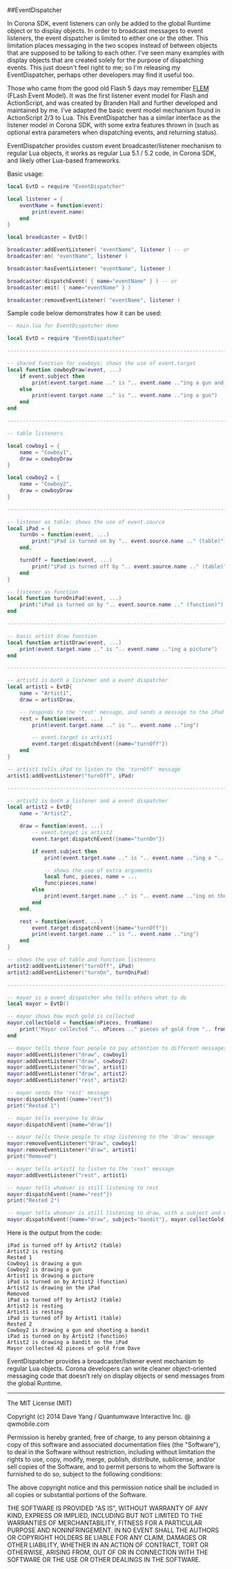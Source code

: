 ##EventDispatcher

In Corona SDK, event listeners can only be added to the global Runtime object or to display objects. In order to broadcast messages to event listeners, the event dispatcher is limited to either one or the other. This limitation places messaging in the two scopes instead of between objects that are supposed to be talking to each other. I've seen many examples with display objects that are created solely for the purpose of dispatching events. This just doesn't feel right to me; so I'm releasing my EventDispatcher, perhaps other developers may find it useful too.

Those who came from the good old Flash 5 days may remember [FLEM](http://qwmobile.com/flash/) (FLash Event Model). It was the first listener event model for Flash and ActionScript, and was created by Branden Hall and further developed and maintained by me. I’ve adapted the basic event model mechanism found in ActionScript 2/3 to Lua. This EventDispatcher has a similar interface as the listener model in Corona SDK, with some extra features thrown in (such as optional extra parameters when dispatching events, and returning status).

EventDispatcher provides custom event broadcaster/listener mechanism to regular Lua objects, it works as regular Lua 5.1 / 5.2 code, in Corona SDK, and likely other Lua-based frameworks.

Basic usage:
```lua
local EvtD = require "EventDispatcher"

local listener = {
	eventName = function(event)
		print(event.name)
	end
}

local broadcaster = EvtD()

broadcaster:addEventListener( "eventName", listener ) -- or
broadcaster:on( "eventName", listener )

broadcaster:hasEventListener( "eventName", listener )

broadcaster:dispatchEvent( { name="eventName" } ) -- or
broadcaster:emit( { name="eventName" } )

broadcaster:removeEventListener( "eventName", listener )
```

Sample code below demonstrates how it can be used:

```lua
-- main.lua for EventDispatcher demo

local EvtD = require "EventDispatcher"

---------------------------------------------------------------------------

-- shared function for cowboys; shows the use of event.target
local function cowboyDraw(event, ...)
	if event.subject then
		print(event.target.name .." is ".. event.name .."ing a gun and shooting a ".. event.subject)
	else
		print(event.target.name .." is ".. event.name .."ing a gun")
	end
end

---------------------------------------------------------------------------

-- table listeners

local cowboy1 = {
	name = "Cowboy1",
	draw = cowboyDraw
}

local cowboy2 = {
	name = "Cowboy2",
	draw = cowboyDraw
}

---------------------------------------------------------------------------

-- listener as table; shows the use of event.source
local iPad = {
	turnOn = function(event, ...)
		print("iPad is turned on by ".. event.source.name .." (table)")
	end,

	turnOff = function(event, ...)
		print("iPad is turned off by ".. event.source.name .." (table)")
	end
}

-- listener as function
local function turnOniPad(event, ...)
	print("iPad is turned on by ".. event.source.name .." (function)")
end

---------------------------------------------------------------------------

-- basic artist draw function
local function artistDraw(event, ...)
	print(event.target.name .." is ".. event.name .."ing a picture")
end

---------------------------------------------------------------------------

-- artist1 is both a listener and a event dispatcher
local artist1 = EvtD{
	name = "Artist1",
	draw = artistDraw,

	-- responds to the 'rest' message, and sends a message to the iPad
	rest = function(event, ...)
		print(event.target.name .." is ".. event.name .."ing")

		-- event.target is artist1
		event.target:dispatchEvent({name="turnOff"})
	end
}

-- artist1 tells iPad to listen to the 'turnOff' message
artist1:addEventListener("turnOff", iPad)

---------------------------------------------------------------------------

-- artist2 is both a listener and a event dispatcher
local artist2 = EvtD{
	name = "Artist2",

	draw = function(event, ...)
		-- event.target is artist2
		event.target:dispatchEvent({name="turnOn"})

		if event.subject then
			print(event.target.name .." is ".. event.name .."ing a ".. event.subject .." on the iPad")

			-- shows the use of extra arguments
			local func, pieces, name = ...
			func(pieces,name)
		else
			print(event.target.name .." is ".. event.name .."ing on the iPad")
		end
	end,

	rest = function(event, ...)
		event.target:dispatchEvent({name="turnOff"})
		print(event.target.name .." is ".. event.name .."ing")
	end
}

-- shows the use of table and function listeners
artist2:addEventListener("turnOff", iPad)
artist2:addEventListener("turnOn", turnOniPad)

---------------------------------------------------------------------------

-- mayor is a event dispatcher who tells others what to do
local mayor = EvtD()

-- mayor shows how much gold is collected
mayor.collectGold = function(nPieces, fromName)
	print("Mayor collected ".. nPieces .." pieces of gold from ".. fromName)
end

-- mayor tells these four people to pay attention to different messages
mayor:addEventListener("draw", cowboy1)
mayor:addEventListener("draw", cowboy2)
mayor:addEventListener("draw", artist1)
mayor:addEventListener("draw", artist2)
mayor:addEventListener("rest", artist2)

-- mayor sends the 'rest' message
mayor:dispatchEvent({name="rest"})
print("Rested 1")

-- mayor tells everyone to draw
mayor:dispatchEvent({name="draw"})

-- mayor tells these people to stop listening to the 'draw' message
mayor:removeEventListener("draw", cowboy1)
mayor:removeEventListener("draw", artist1)
print("Removed")

-- mayor tells artist1 to listen to the 'rest' message
mayor:addEventListener("rest", artist1)

-- mayor tells whoever is still listening to rest
mayor:dispatchEvent({name="rest"})
print("Rested 2")

-- mayor tells whoever is still listening to draw, with a subject and extra parameters
mayor:dispatchEvent({name="draw", subject="bandit"}, mayor.collectGold, 42, "Dave")
```
Here is the output from the code:

```
iPad is turned off by Artist2 (table)
Artist2 is resting
Rested 1
Cowboy1 is drawing a gun
Cowboy2 is drawing a gun
Artist1 is drawing a picture
iPad is turned on by Artist2 (function)
Artist2 is drawing on the iPad
Removed
iPad is turned off by Artist2 (table)
Artist2 is resting
Artist1 is resting
iPad is turned off by Artist1 (table)
Rested 2
Cowboy2 is drawing a gun and shooting a bandit
iPad is turned on by Artist2 (function)
Artist2 is drawing a bandit on the iPad
Mayor collected 42 pieces of gold from Dave
```

EventDispatcher provides a broadcaster/listener event mechanism to regular Lua objects. Corona developers can write cleaner object-oriented messaging code that doesn’t rely on display objects or send messages from the global Runtime.

---

The MIT License (MIT)

Copyright (c) 2014 Dave Yang / Quantumwave Interactive Inc. @ qwmobile.com

Permission is hereby granted, free of charge, to any person obtaining a copy
of this software and associated documentation files (the "Software"), to deal
in the Software without restriction, including without limitation the rights
to use, copy, modify, merge, publish, distribute, sublicense, and/or sell
copies of the Software, and to permit persons to whom the Software is
furnished to do so, subject to the following conditions:

The above copyright notice and this permission notice shall be included in
all copies or substantial portions of the Software.

THE SOFTWARE IS PROVIDED "AS IS", WITHOUT WARRANTY OF ANY KIND, EXPRESS OR IMPLIED, INCLUDING BUT NOT LIMITED TO THE WARRANTIES OF MERCHANTABILITY,
FITNESS FOR A PARTICULAR PURPOSE AND NONINFRINGEMENT. IN NO EVENT SHALL THE
AUTHORS OR COPYRIGHT HOLDERS BE LIABLE FOR ANY CLAIM, DAMAGES OR OTHER
LIABILITY, WHETHER IN AN ACTION OF CONTRACT, TORT OR OTHERWISE, ARISING FROM,
OUT OF OR IN CONNECTION WITH THE SOFTWARE OR THE USE OR OTHER DEALINGS IN
THE SOFTWARE.